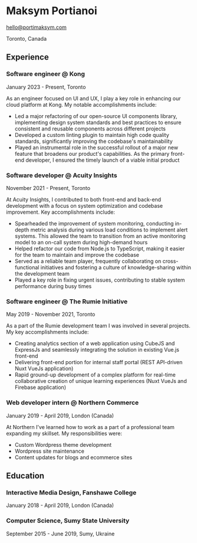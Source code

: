 # Maksym Portianoi

hello@portimaksym.com

Toronto, Canada

## Experience

### Software engineer @ Kong
January 2023 - Present, Toronto

As an engineer focused on UI and UX, I play a key role in enhancing our cloud platform at Kong. My notable accomplishments include:
* Led a major refactoring of our open-source UI components library, implementing design system standards and best practices to ensure consistent and reusable components across different projects
* Developed a custom linting plugin to maintain high code quality standards, significantly improving the codebase's maintainability
* Played an instrumental role in the successful rollout of a major new feature that broadens our product's capabilities. As the primary front-end developer, I ensured the timely launch of a viable initial product

### Software developer @ Acuity Insights
November 2021 - Present, Toronto

At Acuity Insights, I contributed to both front-end and back-end development with a focus on system optimization and codebase improvement. Key accomplishments include:
* Spearheaded the improvement of system monitoring, conducting in-depth metric analysis during various load conditions to implement alert systems. This allowed the team to transition from an active monitoring model to an on-call system during high-demand hours
* Helped refactor our code from Node.js to TypeScript, making it easier for the team to maintain and improve the codebase
* Served as a reliable team player, frequently collaborating on cross-functional initiatives and fostering a culture of knowledge-sharing within the development team
* Played a key role in fixing urgent issues, contributing to stable system performance during busy times

### Software engineer @ The Rumie Initiative
May 2019 - November 2021, Toronto

As a part of the Rumie development team I was involved in several projects. My key accomplishments include:
* Creating analytics section of a web application using CubeJS and ExpressJs and seamlessly integrating the solution in existing Vue.js front-end
* Delivering front-end portion for internal staff portal (REST API-driven Nuxt VueJs application)
* Rapid ground-up development of a complex platform for real-time collaborative creation of unique learning experiences (Nuxt VueJs and Firebase application)

### Web developer intern @ Northern Commerce
January 2019 - April 2019, London (Canada)

At Northern I’ve learned how to work as a part of a professional team expanding my skillset. My responsibilities were:
* Custom Wordpress theme development
* Wordpress site maintenance
* Content updates for blogs and ecommerce sites

## Education

### Interactive Media Design, Fanshawe College
January 2018 - April 2019, London (Canada)

### Computer Science, Sumy State University
September 2015 - June 2019, Sumy, Ukraine
